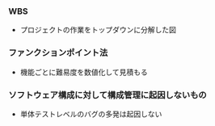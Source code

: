 ### WBS
- プロジェクトの作業をトップダウンに分解した図
### ファンクションポイント法
- 機能ごとに難易度を数値化して見積もる
### ソフトウェア構成に対して構成管理に起因しないもの
- 単体テストレベルのバグの多発は起因しない

